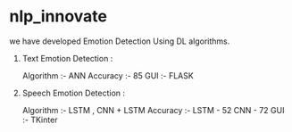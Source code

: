 # nlp_innovate

we have developed Emotion Detection Using DL algorithms.

1) Text Emotion Detection :

   Algorithm :- ANN
   Accuracy :- 85
   GUI :- FLASK
   
   
2) Speech Emotion Detection :

   Algorithm :- LSTM , CNN + LSTM
   Accuracy  :- LSTM - 52
                CNN - 72
   GUI :- TKinter
                
                
